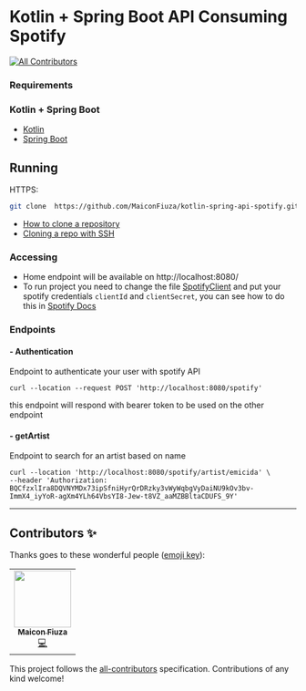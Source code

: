 #  Kotlin + Spring Boot API Consuming Spotify 

<!-- ALL-CONTRIBUTORS-BADGE:START - Do not remove or modify this section -->

[![All Contributors](https://img.shields.io/badge/all_contributors-1-orange.svg?style=flat-square)](#contributors-)
<!-- ALL-CONTRIBUTORS-BADGE:END -->


### Requirements

### Kotlin + Spring Boot
- [Kotlin](https://kotlinlang.org/)
- [Spring Boot](https://spring.io/quickstart)

## Running


HTTPS:

```sh
git clone  https://github.com/MaiconFiuza/kotlin-spring-api-spotify.git
```

- [How to clone a repository](https://docs.github.com/en/repositories/creating-and-managing-repositories/cloning-a-repository)
- [Cloning a repo with SSH](https://docs.github.com/en/authentication/connecting-to-github-with-ssh/generating-a-new-ssh-key-and-adding-it-to-the-ssh-agent)



### Accessing
- Home endpoint will be available on http://localhost:8080/
- To run project you need to change the file [SpotifyClient](/spotify/src/main/kotlin/com/br/fiuza/maicon/spotify/services/SpotifyClient.kt) and put your spotify credentials `clientId` and `clientSecret`, you can see how to do this in [Spotify Docs](https://developer.spotify.com/documentation/web-api)

### Endpoints

#### - Authentication 
 Endpoint to authenticate your user with spotify API 

 ```
 curl --location --request POST 'http://localhost:8080/spotify'
 ```

this endpoint will respond with bearer token to be used on the other endpoint

#### - getArtist  

Endpoint to search for an artist based on name

 ```
curl --location 'http://localhost:8080/spotify/artist/emicida' \
--header 'Authorization: BQCfzxlIra8DQVNYMDx73ipSfniHyrQrDRzky3vWyWqbgVyDaiNU9kOv3bv-ImmX4_iyYoR-agXm4YLh64VbsYI8-Jew-t8VZ_aaMZBBltaCDUFS_9Y'
 ```

--------------------
## Contributors ✨

Thanks goes to these wonderful people ([emoji key](https://allcontributors.org/docs/en/emoji-key)):

<!-- ALL-CONTRIBUTORS-LIST:START - Do not remove or modify this section -->
<!-- prettier-ignore-start -->
<!-- markdownlint-disable -->
<table>
  <tr>
    <td align="center"><a href="https://MaiconFiuza.github.io/"><img src="https://avatars.githubusercontent.com/u/33963730?s=400&u=ce0fc19f279969cfc9e5c83346602bcb5ba51cce&v=4" width="100px;" alt=""/><br /><sub><b>Maicon Fiuza</b></sub></a><br /><a href="https://github.com/MaiconFiuza/kotlin-spring-api-spotify/graphs/commit-activity" title="Code">💻</a></td>
</tr>
</table>

<!-- markdownlint-restore -->
<!-- prettier-ignore-end -->

<!-- ALL-CONTRIBUTORS-LIST:END -->

This project follows the [all-contributors](https://github.com/all-contributors/all-contributors) specification. Contributions of any kind welcome!